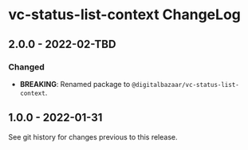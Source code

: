 # vc-status-list-context ChangeLog

## 2.0.0 - 2022-02-TBD

### Changed
- **BREAKING**: Renamed package to `@digitalbazaar/vc-status-list-context`.

## 1.0.0 - 2022-01-31

See git history for changes previous to this release.

